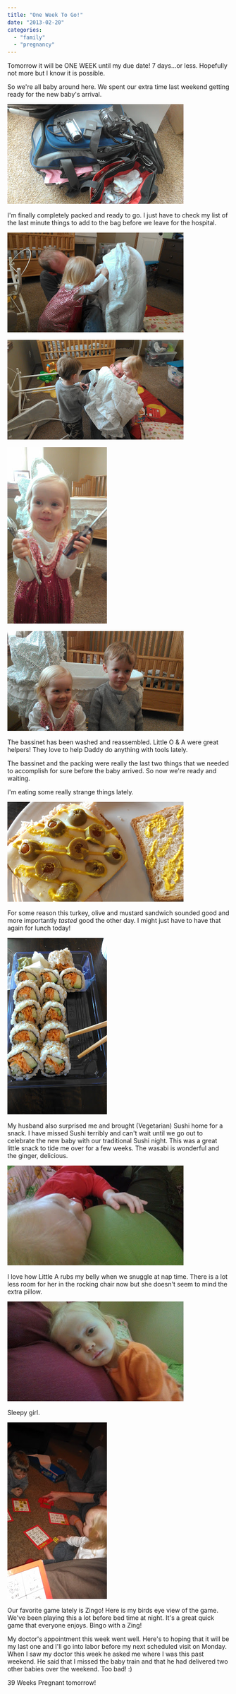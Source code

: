 ```yaml
---
title: "One Week To Go!"
date: "2013-02-20"
categories: 
  - "family"
  - "pregnancy"
---
```


Tomorrow it will be ONE WEEK until my due date! 7 days...or less. Hopefully not more but I know it is possible.  
  
So we're all baby around here. We spent our extra time last weekend getting ready for the new baby's arrival.  
  

[![](images/IMAG0154.jpg)](http://amotherspace.net/wp-content/uploads/2013/02/IMAG01541.jpg)

  
I'm finally completely packed and ready to go. I just have to check my list of the last minute things to add to the bag before we leave for the hospital.  
  

[![](images/IMAG0143.jpg)](http://amotherspace.net/wp-content/uploads/2013/02/IMAG01431.jpg)

  

[![](images/IMAG0145.jpg)](http://amotherspace.net/wp-content/uploads/2013/02/IMAG01451.jpg)

  

[![](images/IMAG0148.jpg)](http://amotherspace.net/wp-content/uploads/2013/02/IMAG01481.jpg)

  

[![](images/IMAG0150.jpg)](http://amotherspace.net/wp-content/uploads/2013/02/IMAG01501.jpg)

  
The bassinet has been washed and reassembled. Little O & A were great helpers! They love to help Daddy do anything with tools lately.  
  
The bassinet and the packing were really the last two things that we needed to accomplish for sure before the baby arrived. So now we're ready and waiting.   
  
I'm eating some really strange things lately.   
  

[![](images/IMAG0151.jpg)](http://amotherspace.net/wp-content/uploads/2013/02/IMAG01511.jpg)

  
For some reason this turkey, olive and mustard sandwich sounded good and more importantly _tasted_ good the other day. I might just have to have that again for lunch today!  
  

[![](images/IMAG0161.jpg)](http://amotherspace.net/wp-content/uploads/2013/02/IMAG01611.jpg)

  
My husband also surprised me and brought (Vegetarian) Sushi home for a snack. I have missed Sushi terribly and can't wait until we go out to celebrate the new baby with our traditional Sushi night. This was a great little snack to tide me over for a few weeks. The wasabi is wonderful and the ginger, delicious.  
  

[![](images/IMAG0141.jpg)](http://amotherspace.net/wp-content/uploads/2013/02/IMAG01411.jpg)

  
I love how Little A rubs my belly when we snuggle at nap time. There is a lot less room for her in the rocking chair now but she doesn't seem to mind the extra pillow.   
  

[![](images/IMAG0135.jpg)](http://amotherspace.net/wp-content/uploads/2013/02/IMAG01351.jpg)

  
Sleepy girl.  
  

[![](images/IMAG0163.jpg)](http://amotherspace.net/wp-content/uploads/2013/02/IMAG01631.jpg)

  
Our favorite game lately is Zingo! Here is my birds eye view of the game. We've been playing this a lot before bed time at night. It's a great quick game that everyone enjoys. Bingo with a Zing!  
  
My doctor's appointment this week went well. Here's to hoping that it will be my last one and I'll go into labor before my next scheduled visit on Monday. When I saw my doctor this week he asked me where I was this past weekend. He said that I missed the baby train and that he had delivered two other babies over the weekend. Too bad! :)  
  
39 Weeks Pregnant tomorrow!

